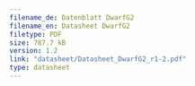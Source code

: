 ```yaml
---
filename_de: Datenblatt DwarfG2
filename_en: Datasheet DwarfG2
filetype: PDF
size: 787.7 kB
version: 1.2
link: "datasheet/Datasheet_DwarfG2_r1-2.pdf"
type: datasheet
---
```

